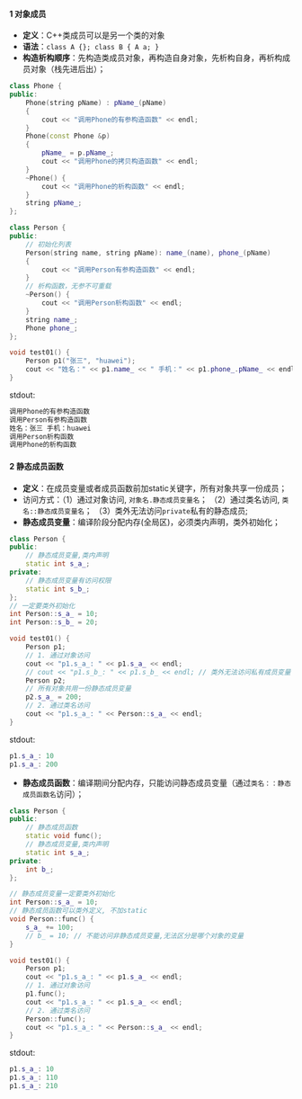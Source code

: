 #### 1 对象成员

- **定义**：C++类成员可以是另一个类的对象
- **语法**：```class A {}; class B { A a; }```
- **构造析构顺序**：先构造类成员对象，再构造自身对象，先析构自身，再析构成员对象（栈先进后出）；
```cpp
class Phone {
public:
    Phone(string pName) : pName_(pName)
    {
        cout << "调用Phone的有参构造函数" << endl;
    }
    Phone(const Phone &p)
    {
        pName_ = p.pName_;
        cout << "调用Phone的拷贝构造函数" << endl;
    }
    ~Phone() {
        cout << "调用Phone的析构函数" << endl;
    }
    string pName_;
};

class Person {
public:
    // 初始化列表
    Person(string name, string pName): name_(name), phone_(pName)
    {
        cout << "调用Person有参构造函数" << endl;
    }
    // 析构函数，无参不可重载
    ~Person() {
        cout << "调用Person析构函数" << endl;
    }
    string name_;
    Phone phone_;
};

void test01() {
    Person p1("张三", "huawei");
    cout << "姓名：" << p1.name_ << " 手机：" << p1.phone_.pName_ << endl;
}
```
stdout:
```cpp
调用Phone的有参构造函数
调用Person有参构造函数
姓名：张三 手机：huawei
调用Person析构函数
调用Phone的析构函数
```

#### 2 静态成员函数
- **定义**：在成员变量或者成员函数前加static关键字，所有对象共享一份成员；
- 访问方式：（1）通过对象访问,  ```对象名.静态成员变量名```；
					（2）通过类名访问,  ```类名::静态成员变量名```；
					（3）类外无法访问```private```私有的静态成员;
- **静态成员变量**：编译阶段分配内存(全局区)，必须类内声明，类外初始化；
```cpp
class Person {
public:
    // 静态成员变量,类内声明
    static int s_a_;
private:
    // 静态成员变量有访问权限
    static int s_b_;
};
// 一定要类外初始化
int Person::s_a_ = 10;
int Person::s_b_ = 20;

void test01() {
    Person p1;
    // 1. 通过对象访问
    cout << "p1.s_a_: " << p1.s_a_ << endl;
    // cout << "p1.s_b_: " << p1.s_b_ << endl; // 类外无法访问私有成员变量
    Person p2;
    // 所有对象共用一份静态成员变量
    p2.s_a_ = 200;
    // 2. 通过类名访问
    cout << "p1.s_a_: " << Person::s_a_ << endl;
}
```
stdout:
```cpp
p1.s_a_: 10
p1.s_a_: 200
```
- **静态成员函数**：编译期间分配内存，只能访问静态成员变量（通过```类名：：静态成员函数名```访问）；
```cpp
class Person {
public:
    // 静态成员函数
    static void func();
    // 静态成员变量,类内声明
    static int s_a_;
private:
    int b_;
};

// 静态成员变量一定要类外初始化
int Person::s_a_ = 10;
// 静态成员函数可以类外定义, 不加static
void Person::func() {
    s_a_ += 100;
    // b_ = 10; // 不能访问非静态成员变量,无法区分是哪个对象的变量
}

void test01() {
    Person p1;
    cout << "p1.s_a_: " << p1.s_a_ << endl;
    // 1. 通过对象访问
    p1.func();
    cout << "p1.s_a_: " << p1.s_a_ << endl;
    // 2. 通过类名访问
    Person::func();
    cout << "p1.s_a_: " << Person::s_a_ << endl;
}
```
stdout:
```cpp
p1.s_a_: 10
p1.s_a_: 110
p1.s_a_: 210
```